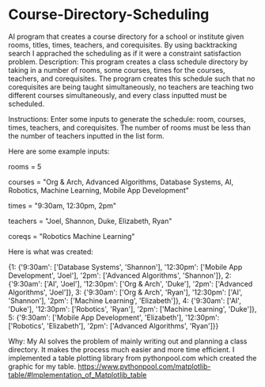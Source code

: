 # Course-Directory-Scheduling
AI program that creates a course directory for a school or institute given rooms, titles, times, teachers, and corequisites. By using backtracking search I apprached the scheduling as if it were a constraint satisfaction problem.
Description:
This program creates a class schedule directory by taking in a number of rooms, some courses, times for the courses, teachers, and corequisites. The program creates this schedule such that no corequisites are being taught simultaneously, no teachers are teaching two different courses simultaneously, and every class inputted must be scheduled.

Instructions:
Enter some inputs to generate the schedule: room, courses, times, teachers, and corequisites. The number of rooms must be less than the number of teachers inputted in the list form.

Here are some example inputs:

rooms = 5

courses = "Org & Arch, Advanced Algorithms, Database Systems, AI, Robotics, Machine Learning, Mobile App Development"

times = "9:30am, 12:30pm, 2pm"

teachers = "Joel, Shannon, Duke, Elizabeth, Ryan"

coreqs = "Robotics Machine Learning"

Here is what was created:

{1: {'9:30am': ['Database Systems', 'Shannon'], '12:30pm': ['Mobile App Development', 'Joel'], '2pm': ['Advanced Algorithms', 'Shannon']}, 2: {'9:30am': ['AI', 'Joel'], '12:30pm': ['Org & Arch', 'Duke'], '2pm': ['Advanced Algorithms', 'Joel']}, 3: {'9:30am': ['Org & Arch', 'Ryan'], '12:30pm': ['AI', 'Shannon'], '2pm': ['Machine Learning', 'Elizabeth']}, 4: {'9:30am': ['AI', 'Duke'], '12:30pm': ['Robotics', 'Ryan'], '2pm': ['Machine Learning', 'Duke']}, 5: {'9:30am': ['Mobile App Development', 'Elizabeth'], '12:30pm': ['Robotics', 'Elizabeth'], '2pm': ['Advanced Algorithms', 'Ryan']}}

Why:
My AI solves the problem of mainly writing out and planning a class directory. It makes the process much easier and more time efficient.
I implemented a table plotting library from pythonpool.com which created the graphic for my table. https://www.pythonpool.com/matplotlib-table/#Implementation_of_Matplotlib_table


